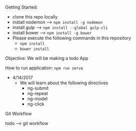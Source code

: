 Getting Started:
- clone this repo locally
- install nodemon --> `npm install -g nodemon`
- install gulp --> `npm install --global gulp-cli`
- install bower --> `npm install -g bower`
- Please execute the following commands in this repository
    - `npm install`
    - `bower install`

Objective: We will be making a todo App

How to run application:
`npm run serve`

- 4/14/2017
    - We will learn about the following directives
        - ng-submit
        - ng-repeat
        - ng-model
        - ng-click

Git Workflow

 todo --> git workflow
